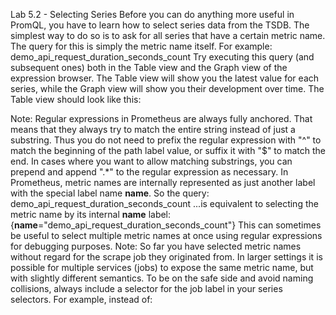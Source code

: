 Lab 5.2 - Selecting Series
Before you can do anything more useful in PromQL, you have to learn how to select series data from
the TSDB. The simplest way to do so is to ask for all series that have a certain metric name. The query
for this is simply the metric name itself. For example:
demo_api_request_duration_seconds_count
Try executing this query (and subsequent ones) both in the Table view and the Graph view of the
expression browser. The Table view will show you the latest value for each series, while the Graph
view will show you their development over time. The Table view should look like this:


Note: Regular expressions in Prometheus are always fully anchored. That means that they always try
to match the entire string instead of just a substring. Thus you do not need to prefix the regular
expression with "^" to match the beginning of the path label value, or suffix it with "$" to match the
end. In cases where you want to allow matching substrings, you can prepend and append ".*" to the
regular expression as necessary.
In Prometheus, metric names are internally represented as just another label with the special label
name __name__. So the query:
demo_api_request_duration_seconds_count
...is equivalent to selecting the metric name by its internal __name__ label:
{__name__="demo_api_request_duration_seconds_count"}
This can sometimes be useful to select multiple metric names at once using regular expressions for
debugging purposes.
Note: So far you have selected metric names without regard for the scrape job they originated from. In
larger settings it is possible for multiple services (jobs) to expose the same metric name, but with
slightly different semantics. To be on the safe side and avoid naming collisions, always include a
selector for the job label in your series selectors. For example, instead of:
